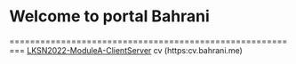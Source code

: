 # Welcome to portal Bahrani
=========================================================
[LKSN2022-ModuleA-ClientServer](https://github.com/itnsaid/lksn2022/blob/main/LKSN2022_MTP_Actual/LKSN%202022%20-%20Module%20A%20-%20Client%20Server.pdf)
cv (https:cv.bahrani.me)
